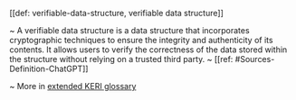 [[def: verifiable-data-structure, verifiable data structure]]

~ A verifiable data structure is a data structure that incorporates cryptographic techniques to ensure the integrity and authenticity of its contents. It allows users to verify the correctness of the data stored within the structure without relying on a trusted third party.
~ [[ref: #Sources-Definition-ChatGPT]]

~ More in <a href="https://weboftrust.github.io/WOT-terms/docs/glossary/verifiable-data-structure">extended KERI glossary</a>

